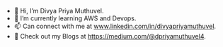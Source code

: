 - 👋 Hi, I’m Divya Priya Muthuvel.
- 🌱 I’m currently learning AWS and Devops.
- 📫 Can connect with me at www.linkedin.com/in/divyapriyamuthuvel.
- 📠 Check out my Blogs at https://medium.com/@dpriyamuthuvel4.
<!---
DivyaPriya-Muthuvel/DivyaPriya-Muthuvel is a ✨ special ✨ repository because its `README.md` (this file) appears on your GitHub profile.
You can click the Preview link to take a look at your changes.
--->
